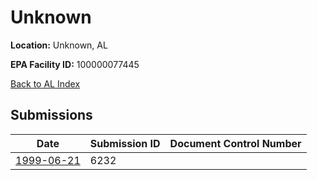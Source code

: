 # Unknown

**Location:** Unknown, AL

**EPA Facility ID:** 100000077445

[Back to AL Index](../../index.md)

## Submissions

| Date | Submission ID | Document Control Number |
|------|--------------|-------------------------|
| [1999-06-21](submissions/6232.md) | 6232 |  |
